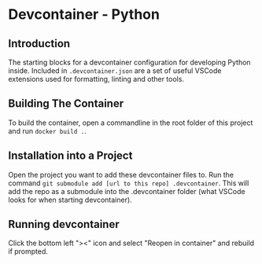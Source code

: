 # Devcontainer - Python

## Introduction

The starting blocks for a devcontainer configuration for developing Python inside.
Included in `.devcontainer.json` are a set of useful VSCode extensions used for formatting, linting and other tools.

## Building The Container

To build the container, open a commandline in the root folder of this project and run `docker build .`.

## Installation into a Project

Open the project you want to add these devcontainer files to.
Run the command `git submodule add [url to this repo] .devcontainer`.
This will add the repo as a submodule into the .devcontainer folder (what VSCode looks for when starting devcontainer).

## Running devcontainer

Click the bottom left "><" icon and select "Reopen in container" and rebuild if prompted.
